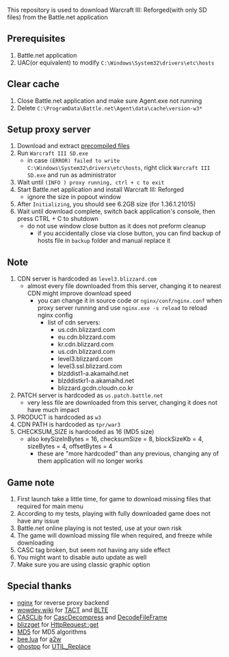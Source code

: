 This repository is used to download Warcraft III: Reforged(with only SD files) from the Battle.net application

## Prerequisites
1. Battle.net application
2. UAC(or equivalent) to modify `C:\Windows\System32\drivers\etc\hosts`

## Clear cache
1. Close Battle.net application and make sure Agent.exe not running
2. Delete `C:\ProgramData\Battle.net\Agent\data\cache\version-w3*`

## Setup proxy server
1. Download and extract [precompiled files](https://github.com/shuen4/Warcraft-III-SD/releases)
2. Run `Warcraft III SD.exe`
    - in case `(ERROR) failed to write C:\Windows\System32\drivers\etc\hosts`, right click `Warcraft III SD.exe` and run as administrator
3. Wait until `(INFO ) proxy running, ctrl + c to exit`
4. Start Battle.net application and install Warcraft III: Reforged
    - ignore the size in popout window
5. After `Initializing`, you should see 6.2GB size (for 1.36.1.21015)
6. Wait until download complete, switch back application's console, then press CTRL + C to shutdown
    - do not use window close button as it does not preform cleanup
      - if you accidentally close via close button, you can find backup of hosts file in `backup` folder and manual replace it

## Note
1. CDN server is hardcoded as `level3.blizzard.com`
    - almost every file downloaded from this server, changing it to nearest CDN might improve download speed
      - you can change it in source code or `nginx/conf/nginx.conf` when proxy server running and use `nginx.exe -s reload` to reload nginx config
        - list of cdn servers:
          - us.cdn.blizzard.com
          - eu.cdn.blizzard.com
          - kr.cdn.blizzard.com
          - us.cdn.blizzard.com
          - level3.blizzard.com
          - level3.ssl.blizzard.com
          - blzddist1-a.akamaihd.net
          - blzddistkr1-a.akamaihd.net
          - blizzard.gcdn.cloudn.co.kr
2. PATCH server is hardcoded as `us.patch.battle.net`
    - very less file are downloaded from this server, changing it does not have much impact
3. PRODUCT is hardcoded as `w3`
4. CDN PATH is hardcoded as `tpr/war3`
5. CHECKSUM_SIZE is hardcoded as 16 (MD5 size)
    - also keySizeInBytes = 16, checksumSize = 8, blockSizeKb = 4, sizeBytes = 4, offsetBytes = 4
      - these are "more hardcoded" than any previous, changing any of them application will no longer works

## Game note
1. First launch take a little time, for game to download missing files that required for main menu
2. According to my tests, playing with fully downloaded game does not have any issue
3. Battle.net online playing is not tested, use at your own risk
4. The game will download missing file when required, and freeze while downloading
5. CASC tag broken, but seem not having any side effect
6. You might want to disable auto update as well
7. Make sure you are using classic graphic option

## Special thanks
- [nginx](https://nginx.org) for reverse proxy backend
- [wowdev.wiki](https://wowdev.wiki) for [TACT](https://wowdev.wiki/TACT) and [BLTE](https://wowdev.wiki/BLTE)
- [CASCLib](https://github.com/ladislav-zezula/CascLib) for [CascDecompress](https://github.com/ladislav-zezula/CascLib/blob/d9ee87443dbba33ba02858bcdff44d57784a79fb/src/CascDecompress.cpp#L18C7-L18C21) and [DecodeFileFrame](https://github.com/ladislav-zezula/CascLib/blob/d9ee87443dbba33ba02858bcdff44d57784a79fb/src/CascReadFile.cpp#L540C14-L540C29)
- [blizzget](https://github.com/d07RiV/blizzget) for [HttpRequest::get](https://github.com/d07RiV/blizzget/blob/2764ef6a378a1a3e85bf002d946898b417d747d2/src/base/http.cpp#L188)
- [MD5](https://github.com/alm4096/MD5-Hash-Example-VS/tree/7300695ea6def557e7a75dcceb15686c801aae13/MD5) for MD5 algorithms
- [bee.lua](https://github.com/actboy168/bee.lua) for [a2w](https://github.com/actboy168/bee.lua/blob/b4fda4e0865d4369c845015ab2ad45573d6ba245/bee/win/unicode.cpp#L31)
- [ghostpp](https://github.com/uakfdotb/ghostpp) for [UTIL_Replace](https://github.com/uakfdotb/ghostpp/blob/cf397544d08d05f8536272e3ab1b22cf03309d9f/ghost/util.cpp#L615)

